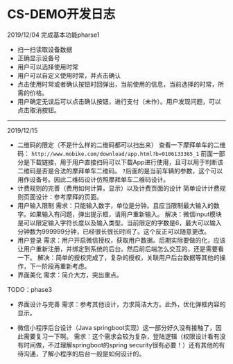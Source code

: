 # CS-DEMO开发日志

2019/12/04
完成基本功能pharse1

- 扫一扫读取设备数据
- 正确显示设备号
- 用户可以选择使用时常
- 用户可以自定义使用时常，并点击确认
- 点击使用时常或者确认按钮时回弹出，当前使用的信息，当前选择的时常，所需的价格。
- 用户确定无误后可以点击确认按钮，进行支付（未作）。用户发现问题，可以点击取消按钮。

---

2019/12/15

- 二维码的限定（不是什么样的二维码都可以扫出来）
    查看一下摩拜单车的二维码：
    `http://www.mobike.com/download/app.html?b=0106133365_1`
    前面一部分是下载链接，用于用户直接扫码可以下载App进行使用，且可以用于判断该二维码是否是合法的摩拜单车二维码。
    `?`后面的是当前车辆的参数，这个可以用作设备号。因此二维码设计仿照摩拜单车二维码设计。
- 计费规则的完善（费用如何计算，显示）以及计费页面的设计
    简单设计计费规则页面设计：参考摩拜的页面。
- 用户输入限制
    需求：只能输入数字，单位是分钟。且应当限制最大输入的数字。如果输入有问题，弹出提示框，请用户重新输入。
    解决：微信input模块是可以限定输入字符长度以及输入类型。当前限定的字数是6，最大可以输入分钟数为999999分钟，已经很长很长时间了。这个反正可以随意更改。
- 用户登录
    需求：用户开启微信授权，获取用户数据。后期实际要做的化，应该让用户重新注册，并绑定到系统的后台。然后前后端怎么交互的，还是需要看一下。
    解决：简单的授权完成了，复杂的授权，关联用户后台数据等其他的操作，下一阶段再重新考虑。
- 界面美化
    需求：简介大方，突出重点。

TODO：phase3

- 界面设计与完善
    需求：参考其他设计，力求简洁大方。此外，优化弹框内容的显示。
    
- 微信小程序后台设计（Java springboot实现）这一部分好久没有接触了，因此需要复习一下啊。
    需求：这个需求会较为复杂，登陆逻辑（权限设计看有没有时间做，不过理解springboot的spring security很有必要！）还有其他的有待沟通，了解小程序的后台一般是如何设计的。

  